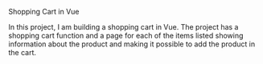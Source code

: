 Shopping Cart in Vue

In this project, I am building a shopping cart in Vue. 
The project has a shopping cart function and a page for each of the items listed showing information about the product and making it possible to add the product in the cart. 

